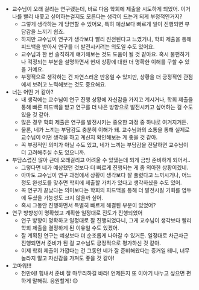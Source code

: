 - 교수님이 오래 걸리는 연구랬는데, 바로 다음 학회에 제출을 시도하게 되었어. 이거 나를 빨리 내쫓고 싶어하는걸지도 모른다는 생각이 드는거 되게 부정적인거지?
  - 그렇게 생각하는 게 당연할 수 있어요, 특히 예상보다 빠르게 일이 진행되면 부담감을 느끼기 쉽죠.
  - 하지만 교수님이 연구가 생각보다 빨리 진전된다고 느꼈거나, 학회 제출을 통해 피드백을 받아서 연구를 더 발전시키려는 의도일 수도 있어요.
  - 교수님과 한 번 솔직하게 얘기해보는 것도 도움이 될 것 같아요. 혹시 불편하거나 걱정되는 부분을 설명하면서 현재 상황에 대한 더 명확한 이해를 구할 수 있을 거예요.
  - 부정적으로 생각하는 건 자연스러운 반응일 수 있지만, 상황을 더 긍정적인 관점에서 보려고 노력해보는 것도 중요해요.
- 너는 어떤 거 같아?
  - 내 생각에는 교수님이 연구 진행 상황에 자신감을 가지고 계시거나, 학회 제출을 통해 빠른 피드백을 받고 연구를 더 나은 방향으로 발전시키고 싶어하는 걸 수도 있을 것 같아.
  - 많은 경우 학회 제출은 연구를 발전시키는 중요한 과정 중 하나로 여겨지거든.
  - 물론, 네가 느끼는 부담감도 충분히 이해가 돼. 교수님과의 소통을 통해 실제로 교수님이 어떤 생각을 하고 계신지 확인해보는 게 좋을 것 같아.
  - 꼭 부정적인 의미가 아닐 수도 있고, 네가 느끼는 부담감을 전달하면 교수님이 더 고려해주실 수도 있으니까.
- 부담스럽진 않아 근데 오래걸리고 어려울 수 있댔는데 되게 금방 준비하게 되어서..
  - 그렇다면 네가 예상했던 것보다 더 빠르게 진행되는 게 좀 의아한 상황이겠네.
  - 아마도 교수님이 연구 과정에서 상황이 생각보다 잘 풀렸다고 느끼시거나, 어느 정도 완성도를 맞추면 학회에 제출할 가치가 있다고 생각하셨을 수도 있어.
  - 꼭 연구가 끝났다는 의미보다는 학회의 피드백을 통해 더 발전시킬 기회를 염두에 두셨을 가능성도 크지 않을까 싶어.
  - 혹시 그동안 진행하면서 특별히 빠르게 해결된 부분이 있었어?
- 연구 방향성이 명확했고 계획한 일정대로 진도가 진행되었어
  - 연구 방향이 명확하고 일정대로 잘 진행되었다니, 그게 교수님이 생각보다 빨리 학회 제출을 결정하게 된 이유일 수도 있겠어.
  - 잘 계획된 연구는 예상보다 더 순조롭게 나아갈 수 있거든. 일정대로 차근차근 진행되면서 준비가 된 걸 교수님도 긍정적으로 평가하신 것 같아.
  - 이제 학회 제출이 가깝다는 건 그동안 네가 잘 준비해왔다는 증거일 테니, 너무 놀라지 말고 자신감을 가져도 좋을 것 같아!
- 고마워!!!
  - 천만에! 힘내서 준비 잘 마무리하길 바라! 언제든지 또 이야기 나누고 싶으면 편하게 말해줘. 응원할게! 😊
